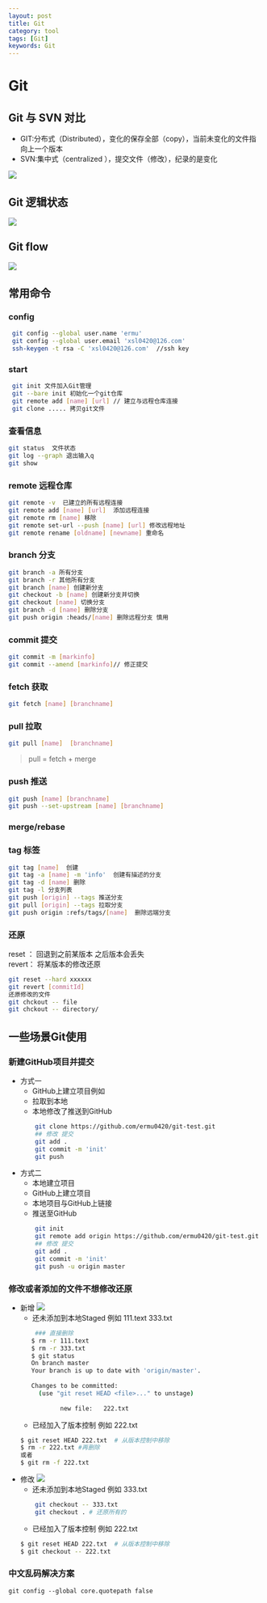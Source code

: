 ```yaml
---
layout: post
title: Git
category: tool
tags: [Git]
keywords: Git
---
```

# Git 

## Git 与 SVN 对比
- GIT:分布式（Distributed），变化的保存全部（copy），当前未变化的文件指向上一个版本
- SVN:集中式（centralized ），提交文件（修改），纪录的是变化

![](http://118.24.21.49/assets/images/2019/git/diff-git-svn.png)

## Git 逻辑状态
![](http://118.24.21.49/assets/images/2019/git/git-status.png)
## Git flow
![](http://118.24.21.49/assets/images/2019/git/git-flow.png)

## 常用命令
### config
~~~ sh
 git config --global user.name 'ermu'  
 git config --global user.email 'xsl0420@126.com'
 ssh-keygen -t rsa -C 'xsl0420@126.com'  //ssh key 
~~~

### start
~~~ sh
 git init 文件加入Git管理
 git --bare init 初始化一个git仓库
 git remote add [name] [url] // 建立与远程仓库连接
 git clone ..... 拷贝git文件
~~~

### 查看信息
~~~ sh
git status  文件状态 
git log --graph 退出输入q
git show 
~~~

### remote 远程仓库
~~~ sh
git remote -v  已建立的所有远程连接 
git remote add [name] [url]  添加远程连接
git remote rm [name] 移除
git remote set-url --push [name] [url] 修改远程地址
git remote rename [oldname] [newname] 重命名
~~~

### branch 分支
~~~ sh
git branch -a 所有分支
git branch -r 其他所有分支 
git branch [name] 创建新分支
git checkout -b [name] 创建新分支并切换
git checkout [name] 切换分支
git branch -d [name] 删除分支
git push origin :heads/[name] 删除远程分支 慎用
~~~

### commit 提交
~~~ sh
git commit -m [markinfo]
git commit --amend [markinfo]// 修正提交
~~~

### fetch 获取
~~~ sh
git fetch [name] [branchname]
~~~

### pull 拉取
~~~ sh
git pull [name]  [branchname] 
~~~
> pull = fetch + merge

### push 推送
~~~ sh
git push [name] [branchname]
git push --set-upstream [name] [branchname]
~~~

### merge/rebase

### tag 标签
~~~ sh
git tag [name]  创建
git tag -a [name] -m 'info'  创建有描述的分支
git tag -d [name] 删除
git tag -l 分支列表 
git push [origin] --tags 推送分支
git pull [origin] --tags 拉取分支 
git push origin :refs/tags/[name]  删除远端分支
~~~

### 还原
reset ： 回退到之前某版本 之后版本会丢失  
revert： 将某版本的修改还原

~~~ sh
git reset --hard xxxxxx 
git revert [commitId] 
还原修改的文件 
git chckout -- file 
git chckout -- directory/
~~~
## 一些场景Git使用
### 新建GitHub项目并提交
- 方式一
    - GitHub上建立项目例如
    - 拉取到本地
    - 本地修改了推送到GitHub
    ~~~ sh
        git clone https://github.com/ermu0420/git-test.git
        ## 修改 提交
        git add . 
        git commit -m 'init'
        git push
    ~~~
- 方式二
    - 本地建立项目
    - GitHub上建立项目
    - 本地项目与GitHub上链接
    - 推送至GitHub
    ~~~ sh
        git init 
        git remote add origin https://github.com/ermu0420/git-test.git
        ## 修改 提交
        git add . 
        git commit -m 'init'
        git push -u origin master
    ~~~
    
### 修改或者添加的文件不想修改还原
- 新增
![](http://118.24.21.49/assets/images/2019/git/new-file.png)
    - 还未添加到本地Staged  例如 111.text 333.txt
    ~~~ sh
        ### 直接删除 
       $ rm -r 111.text
       $ rm -r 333.txt
       $ git status
       On branch master
       Your branch is up to date with 'origin/master'.
       
       Changes to be committed:
         (use "git reset HEAD <file>..." to unstage)
       
               new file:   222.txt
    ~~~
    - 已经加入了版本控制 例如 222.txt 
    ~~~ sh
    $ git reset HEAD 222.txt  # 从版本控制中移除
    $ rm -r 222.txt #再删除
    或者
    $ git rm -f 222.txt
    ~~~
- 修改 
![](http://118.24.21.49/assets/images/2019/git/update-file.png)
    - 还未添加到本地Staged  例如  333.txt
    ~~~ sh
        git checkout -- 333.txt
        git checkout . # 还原所有的
    ~~~
    - 已经加入了版本控制 例如 222.txt 
    ~~~ sh
    $ git reset HEAD 222.txt  # 从版本控制中移除
    $ git checkout -- 222.txt
    ~~~
### 中文乱码解决方案
    git config --global core.quotepath false